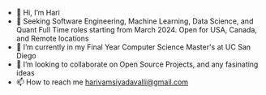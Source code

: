 - 👋 Hi, I’m Hari
- 👀 Seeking Software Engineering, Machine Learning, Data Science, and Quant Full Time roles starting from March 2024. Open for USA, Canada, and Remote locations
- 🌱 I’m currently in my Final Year Computer Science Master's at UC San Diego
- 💞️ I’m looking to collaborate on Open Source Projects, and any fasinating ideas
- 📫 How to reach me harivamsiyadavalli@gmail.com

<!---
harivamsi9/harivamsi9 is a ✨ special ✨ repository because its `README.md` (this file) appears on your GitHub profile.
You can click the Preview link to take a look at your changes.
--->
